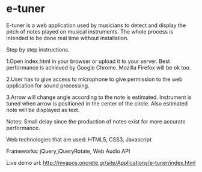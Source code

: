 e-tuner
=======

E-tuner is a web application used by musicians to detect and display the pitch of notes played on musical instruments.
The whole process is intended to be done real time without installation. 

Step by step instructions.

1.Open index.html in your browser or upload it to your server. Best performance is achieved by Google Chrome. Mozilla Firefox will be ok too.

2.User has to give access to microphone to give permission to the web application for sound processing.

3.Arrow will change angle according to the note is estimated. Instrument is tuned when arrow is positioned in the center 
of the circle. Also estimated note will be displayed as text.

Notes: Small delay since the production of notes exist for more accurate performance.

Web technologies that are used: HTML5, CSS3, Javascript

Frameworks: jQuery,jQueryRotate, Web Audio API


Live demo url: http://myapos.oncrete.gr/site/Applications/e-tuner/index.html
